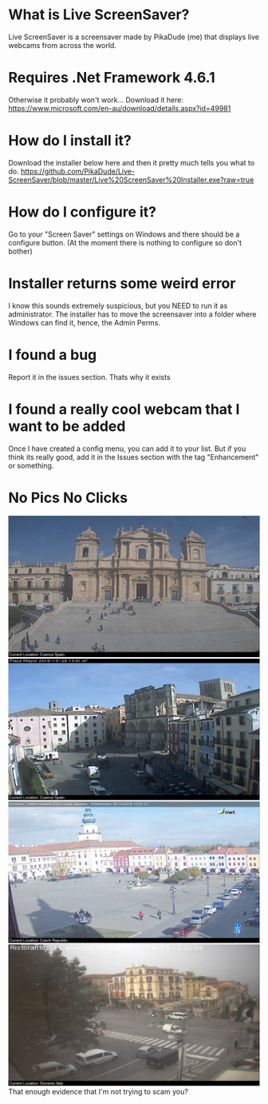 # What is Live ScreenSaver?
Live ScreenSaver is a screensaver made by PikaDude (me) that displays live webcams from across the world.
# Requires .Net Framework 4.6.1
Otherwise it probably won't work... Download it here: https://www.microsoft.com/en-au/download/details.aspx?id=49981
# How do I install it?
Download the installer below here and then it pretty much tells you what to do.
https://github.com/PikaDude/Live-ScreenSaver/blob/master/Live%20ScreenSaver%20Installer.exe?raw=true
# How do I configure it?
Go to your "Screen Saver" settings on Windows and there should be a configure button. (At the moment there is nothing to configure so don't bother)
# Installer returns some weird error
I know this sounds extremely suspicious, but you NEED to run it as administrator. The installer has to move the screensaver into a folder where Windows can find it, hence, the Admin Perms.
# I found a bug
Report it in the issues section. Thats why it exists
# I found a really cool webcam that I want to be added
Once I have created a config menu, you can add it to your list. But if you think its really good, add it in the Issues section with the tag "Enhancement" or something.
# No Pics No Clicks
![Live-ScreenSaver](https://github.com/PikaDude/Live-ScreenSaver/blob/master/Screenshots/0.jpg?raw=true "Screenshot 1")
![Live-ScreenSaver](https://github.com/PikaDude/Live-ScreenSaver/blob/master/Screenshots/1.jpg?raw=true "Screenshot 2")
![Live-ScreenSaver](https://github.com/PikaDude/Live-ScreenSaver/blob/master/Screenshots/2.jpg?raw=true "Screenshot 3")
![Live-ScreenSaver](https://github.com/PikaDude/Live-ScreenSaver/blob/master/Screenshots/3.png?raw=true "Screenshot 4")
That enough evidence that I'm not trying to scam you?